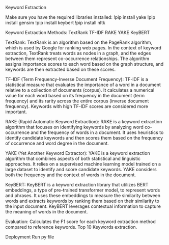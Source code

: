 Keyword Extraction

Make sure you have the required libraries installed:
!pip install yake
!pip install gensim
!pip install keybert
!pip install nltk

Keyword Extraction Methods:
TextRank
TF-IDF
RAKE
YAKE
KeyBERT

TextRank:
TextRank is an algorithm based on the PageRank algorithm, which is used by Google for ranking web pages. In the context of keyword extraction, TextRank treats words as nodes in a graph, and the edges between them represent co-occurrence relationships.
The algorithm assigns importance scores to each word based on the graph structure, and keywords are then extracted based on these scores.

TF-IDF (Term Frequency-Inverse Document Frequency):
TF-IDF is a statistical measure that evaluates the importance of a word in a document relative to a collection of documents (corpus).
It calculates a numerical value for each word based on its frequency in the document (term frequency) and its rarity across the entire corpus (inverse document frequency).
Keywords with high TF-IDF scores are considered more important.

RAKE (Rapid Automatic Keyword Extraction):
RAKE is a keyword extraction algorithm that focuses on identifying keywords by analyzing word co-occurrence and the frequency of words in a document.
It uses heuristics to identify candidate keywords and then scores them based on the frequency of occurrence and word degree in the document.

YAKE (Yet Another Keyword Extractor):
YAKE is a keyword extraction algorithm that combines aspects of both statistical and linguistic approaches.
It relies on a supervised machine learning model trained on a large dataset to identify and score candidate keywords.
YAKE considers both the frequency and the context of words in the document.

KeyBERT:
KeyBERT is a keyword extraction library that utilizes BERT embeddings, a type of pre-trained transformer model, to represent words and phrases.
It uses these embeddings to measure the similarity between words and extracts keywords by ranking them based on their similarity to the input document.
KeyBERT leverages contextual information to capture the meaning of words in the document.

Evaluation:
Calculates the F1 score for each keyword extraction method compared to reference keywords. 
Top 10 Keywords extraction.

Deployment 
Run py file

